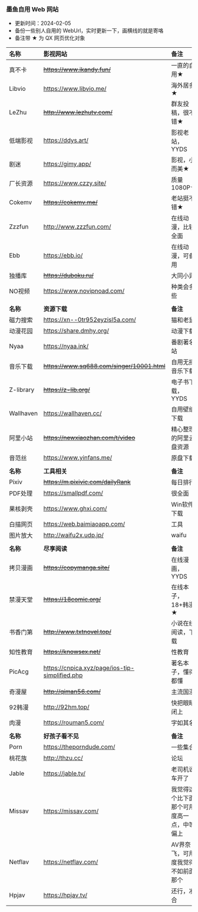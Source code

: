 ### 墨鱼自用 Web 网站
* 更新时间：2024-02-05
* 备份一些别人自用的 WebUrl，实时更新一下，画横线的就是寄咯
* 备注带 ★ 为 QX 网页优化对象

| 名称 | 影视网站 | 备注 |
| :----- | :----- | :----- |
| 真不卡 | ~~https://www.ikandy.fun/~~ |  一直的自用★ |
| Libvio |   https://www.libvio.me/ |   海外居多★ | 
| LeZhu |   ~~http://www.lezhutv.com/~~ |   群友投稿，很不错★ | 
| 低端影视 |   https://ddys.art/ | 影视老站，YYDS  | 
| 剧迷 |   https://gimy.app/ | 影视，小而美★  |
| 厂长资源 |  https://www.czzy.site/ | 质量1080P★  | 
| Cokemv |  ~~https://cokemv.me/~~ | 老站挺不错★  | 
| Zzzfun | http://www.zzzfun.com/ |  在线动漫，比较全面 |
| Ebb | https://ebb.io/ | 在线动漫，可备用 |
| 独播库|  ~~https://duboku.ru/~~ | 大同小异 |
| NO视频 | https://www.novipnoad.com/ | 种类会多些 |
| | | |
| **名称** | **资源下载** | **备注** |
| 磁力搜索|  https://xn--0tr952eyzisl5a.com/ | 猫和老鼠 |
| 动漫花园 |  https://share.dmhy.org/ | 动漫下载 |
| Nyaa |  https://nyaa.ink/ | 番剧著名站 |
| 音乐下载|  ~~https://www.sq688.com/singer/10001.html~~ | 自用无损音乐下载 |
| Z-library|  ~~https://z-lib.org/~~ | 电子书下载，YYDS |
| Wallhaven |  https://wallhaven.cc/ |  自用壁纸下载 |
| 阿里小站   | ~~https://newxiaozhan.com/t/video~~ | 精心整理的阿里云盘资源 |
| 音范丝 | https://www.yinfans.me/ | 原盘下载 |
| | | |
| **名称** | **工具相关** | **备注** |
| Pixiv |  ~~https://m.pixivic.com/dailyRank~~ | 每日排行 |
| PDF处理|  https://smallpdf.com/ | 很全面 |
| 果核剥壳|  https://www.ghxi.com/ | Win软件下载 |
| 白描网页 |  https://web.baimiaoapp.com/ | 工具 |
| 图片放大 |  http://waifu2x.udp.jp/ |  waifu |
| | | |
| **名称** | **尽享阅读** | **备注** |
| 拷贝漫画 |  ~~https://copymanga.site/~~ |  在线漫画，YYDS |
| 禁漫天堂|  ~~https://18comic.org/~~ | 在线本子，18+韩漫★ |
| 书香门第|  ~~http://www.txtnovel.top/~~ |  小说在线阅读，下载 |
| 知性教育 |  ~~https://knowsex.net/~~ | 性教育 | 
| PicAcg |  https://cnpica.xyz/page/ios-tip-simplified.php | 著名本子，懂得都懂 |
| 奇漫屋 |  ~~http://qiman56.com/~~ | 主流国漫 |
| 92韩漫 | http://92hm.top/ | 快把眼睛闭上 | 
| 肉漫 |  https://rouman5.com/ | 字如其名 |
| | | |
| **名称** | **好孩子看不见** | **备注** |
| Porn |  https://theporndude.com/ |  一些集合 |
| 桃花族 | http://thzu.cc/ | 论坛 |
| Jable | https://jable.tv/ | 老司机说车开了 |
| Missav | https://missav.com/ | 我觉得这个比下面那个可用度高一点，中等偏上 |
| Netflav | https://netflav.com/ | AV界奈飞，可用度我觉得不如前面那个 |
| Hpjav | https://hpjav.tv/ | 还行，凑合 |
